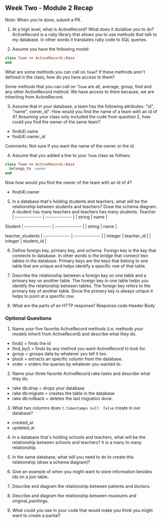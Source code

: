 ## Week Two - Module 2 Recap

Note: When you're done, submit a PR.

1. At a high level, what is ActiveRecord? What does it do/allow you to do?
  ActiveRecord is a ruby library that allows you to use methods that talk to my database. In other words it translates ruby code to SQL queries.

2. Assume you have the following model:

```ruby
class Team << ActiveRecord::Base
end
```

What are some methods you can call on `Team`? If these methods aren't defined in the class, how do you have access to them?

  Some methods that you can call on '`Team` are all, average, group, find and any other ActiveRecord method.  We have access to them because, we are inheriting from ActiveRecord.

3. Assume that in your database, a team has the following attributes: "id", "name", owner_id". How would you find the name of a team with an id of 4? Assuming your class only included the code from question 2, how could you find the owner of the same team?

  * find(4).name
  * find(4).owner_id

  Comments:
  Not sure if you want the name of the owner or the id.

4. Assume that you added a line to your `Team` class as follows:

```ruby
class Team << ActiveRecord::Base
  belongs_to :owner
end
```

Now how would you find the owner of the team with an id of 4?

* find(4).owner

5. In a database that's holding students and teachers, what will be the relationship between students and teachers? Draw the schema diagram.
  A student has many teachers and teachers has many students.
  Teacher
  | :------------- | :------------- |
  | string      | name       |

  Student
  | :------------- | :------------- |
  | string       | name     |

  teacher_students
  | :------------- | :------------- |
  | integer       | teacher_id      |
  | integer       | student_id      |

6. Define foreign key, primary key, and schema.
  Foreign key is the key that connects to database. In other words is the bridge that connect two tables in the database. Primary keys are the keys that belong to one table that are unique and helps identify a specific row of that table.

7. Describe the relationship between a foreign key on one table and a primary key on another table.
  The foreign key in one table helps you identify the relationship between tables. The foreign key refers to the primary key of another table. Since the primary key is always unique it helps to point at a specific row.

8. What are the parts of an HTTP response?
  Response code
  Header
  Body

### Optional Questions

1. Name your five favorite ActiveRecord methods (i.e. methods your models inherit from ActiveRecord) and describe what they do.
  * find() = finds the id
  * find_by() = finds by any method you want ActiveRecord to look for.
  * group = groups data by whatever you tell it too.
  * pluck = extracts an specific column from the database.
  * order = orders the queries by whatever you wanted to.

2. Name your three favorite ActiveRecord rake tasks and describe what they do.
  * rake db:drop = drops your database
  * rake db:migrate = creates the table in the database
  * rake db:rollback = deletes the last migration done.

3. What two columns does `t.timestamps null: false` create in our database?
  * created_at
  * updated_at

4. In a database that's holding schools and teachers, what will be the relationship between schools and teachers?
  It is a many to many relationship.

5. In the same database, what will you need to do to create this relationship (draw a schema diagram)?
  

6. Give an example of when you might want to store information besides ids on a join table.
7. Describe and diagram the relationship between patients and doctors.
8. Describe and diagram the relationship between museums and original_paintings.
9. What could you see in your code that would make you think you might want to create a partial?
